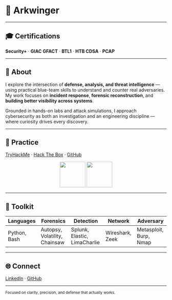 # 👋 Arkwinger

---

## 🎓 Certifications
**Security+** · **GIAC GFACT** · **BTL1** · **HTB CDSA** · **PCAP**

---

## 🧠 About
I explore the intersection of **defense, analysis, and threat intelligence** — using practical blue-team skills to understand and counter real adversaries.  
My work focuses on **incident response**, **forensic reconstruction**, and **building better visibility across systems**.  

Grounded in hands-on labs and attack simulations, I approach cybersecurity as both an investigation and an engineering discipline — where curiosity drives every discovery.

---

## 🧪 Practice
[TryHackMe](https://tryhackme.com/p/Arkwinger) · [Hack The Box](https://www.hackthebox.com/user/1384949) · [GitHub](https://github.com/Arkwinger)

<div align="center">
  <img src="https://tryhackme-badges.s3.amazonaws.com/Arkwinger.png" height="80" />
  <img src="https://www.hackthebox.com/badge/image/1384949" height="80" />
</div>

---

## 🧰 Toolkit
| Languages | Forensics | Detection | Network | Adversary |
|------------|------------|------------|----------|------------|
| Python, Bash | Autopsy, Volatility, Chainsaw | Splunk, Elastic, LimaCharlie | Wireshark, Zeek | Metasploit, Burp, Nmap |

---

## 🌐 Connect
[LinkedIn](https://www.linkedin.com/in/dominic-d-acri-32b223a8/) · [GitHub](https://github.com/Arkwinger)

---

<sub>Focused on clarity, precision, and defense that actually works.</sub>

